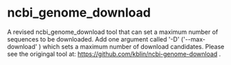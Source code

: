 # ncbi_genome_download
A revised ncbi_genome_download tool that can set a maximum number of sequences to be downloaded.
Add one argument called '-D' ('--max-download' ) which sets a maximum number of download candidates.
Please see the origingal tool at: https://github.com/kblin/ncbi-genome-download .
